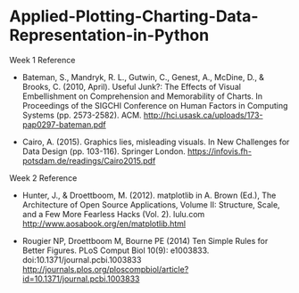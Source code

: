 # Applied-Plotting-Charting-Data-Representation-in-Python

Week 1 Reference
- Bateman, S., Mandryk, R. L., Gutwin, C., Genest, A., McDine, D., & Brooks, C. (2010, April). Useful Junk?: The Effects of Visual Embellishment on Comprehension and Memorability of Charts. In Proceedings of the SIGCHI Conference on Human Factors in Computing Systems (pp. 2573-2582). ACM.
    http://hci.usask.ca/uploads/173-pap0297-bateman.pdf

- Cairo, A. (2015). Graphics lies, misleading visuals. In New Challenges for Data Design (pp. 103-116). Springer London.
    https://infovis.fh-potsdam.de/readings/Cairo2015.pdf


Week 2 Reference
- Hunter, J., & Droettboom, M. (2012). matplotlib in A. Brown (Ed.), The Architecture of Open Source Applications, Volume II: Structure, Scale, and a Few More Fearless Hacks (Vol. 2). lulu.com
    http://www.aosabook.org/en/matplotlib.html


- Rougier NP, Droettboom M, Bourne PE (2014) Ten Simple Rules for Better Figures. PLoS Comput Biol 10(9): e1003833. doi:10.1371/journal.pcbi.1003833
    http://journals.plos.org/ploscompbiol/article?id=10.1371/journal.pcbi.1003833



